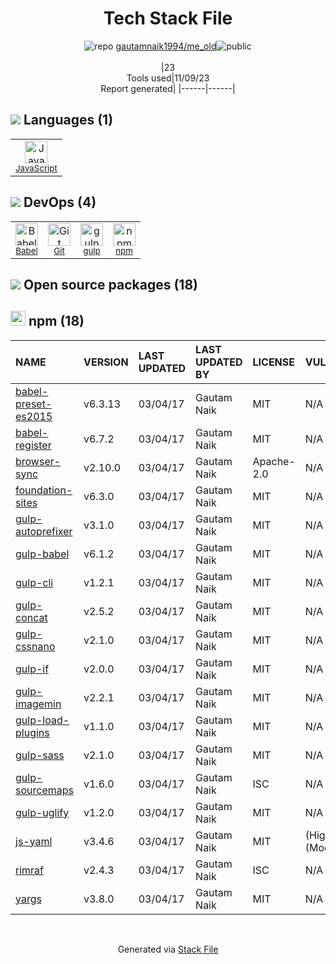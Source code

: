 <!--
--- Readme.md Snippet without images Start ---
## Tech Stack
gautamnaik1994/me_old is built on the following main stack:
- [gulp](http://gulpjs.com/) – JS Build Tools / JS Task Runners
- [JavaScript](https://developer.mozilla.org/en-US/docs/Web/JavaScript) – Languages
- [Babel](http://babeljs.io/) – JavaScript Compilers

Full tech stack [here](/techstack.md)
--- Readme.md Snippet without images End ---

--- Readme.md Snippet with images Start ---
## Tech Stack
gautamnaik1994/me_old is built on the following main stack:
- <img width='25' height='25' src='https://img.stackshare.io/service/844/iruTC031.png' alt='gulp'/> [gulp](http://gulpjs.com/) – JS Build Tools / JS Task Runners
- <img width='25' height='25' src='https://img.stackshare.io/service/1209/javascript.jpeg' alt='JavaScript'/> [JavaScript](https://developer.mozilla.org/en-US/docs/Web/JavaScript) – Languages
- <img width='25' height='25' src='https://img.stackshare.io/service/2739/-1wfGjNw.png' alt='Babel'/> [Babel](http://babeljs.io/) – JavaScript Compilers

Full tech stack [here](/techstack.md)
--- Readme.md Snippet with images End ---
-->
<div align="center">

# Tech Stack File
![](https://img.stackshare.io/repo.svg "repo") [gautamnaik1994/me_old](https://github.com/gautamnaik1994/me_old)![](https://img.stackshare.io/public_badge.svg "public")
<br/><br/>
|23<br/>Tools used|11/09/23 <br/>Report generated|
|------|------|
</div>

## <img src='https://img.stackshare.io/languages.svg'/> Languages (1)
<table><tr>
  <td align='center'>
  <img width='36' height='36' src='https://img.stackshare.io/service/1209/javascript.jpeg' alt='JavaScript'>
  <br>
  <sub><a href="https://developer.mozilla.org/en-US/docs/Web/JavaScript">JavaScript</a></sub>
  <br>
  <sub></sub>
</td>

</tr>
</table>

## <img src='https://img.stackshare.io/devops.svg'/> DevOps (4)
<table><tr>
  <td align='center'>
  <img width='36' height='36' src='https://img.stackshare.io/service/2739/-1wfGjNw.png' alt='Babel'>
  <br>
  <sub><a href="http://babeljs.io/">Babel</a></sub>
  <br>
  <sub></sub>
</td>

<td align='center'>
  <img width='36' height='36' src='https://img.stackshare.io/service/1046/git.png' alt='Git'>
  <br>
  <sub><a href="http://git-scm.com/">Git</a></sub>
  <br>
  <sub></sub>
</td>

<td align='center'>
  <img width='36' height='36' src='https://img.stackshare.io/service/844/iruTC031.png' alt='gulp'>
  <br>
  <sub><a href="http://gulpjs.com/">gulp</a></sub>
  <br>
  <sub></sub>
</td>

<td align='center'>
  <img width='36' height='36' src='https://img.stackshare.io/service/1120/lejvzrnlpb308aftn31u.png' alt='npm'>
  <br>
  <sub><a href="https://www.npmjs.com/">npm</a></sub>
  <br>
  <sub></sub>
</td>

</tr>
</table>


## <img src='https://img.stackshare.io/group.svg' /> Open source packages (18)</h2>

## <img width='24' height='24' src='https://img.stackshare.io/service/1120/lejvzrnlpb308aftn31u.png'/> npm (18)

|NAME|VERSION|LAST UPDATED|LAST UPDATED BY|LICENSE|VULNERABILITIES|
|:------|:------|:------|:------|:------|:------|
|[babel-preset-es2015](https://www.npmjs.com/babel-preset-es2015)|v6.3.13|03/04/17|Gautam Naik |MIT|N/A|
|[babel-register](https://www.npmjs.com/babel-register)|v6.7.2|03/04/17|Gautam Naik |MIT|N/A|
|[browser-sync](https://www.npmjs.com/browser-sync)|v2.10.0|03/04/17|Gautam Naik |Apache-2.0|N/A|
|[foundation-sites](https://www.npmjs.com/foundation-sites)|v6.3.0|03/04/17|Gautam Naik |MIT|N/A|
|[gulp-autoprefixer](https://www.npmjs.com/gulp-autoprefixer)|v3.1.0|03/04/17|Gautam Naik |MIT|N/A|
|[gulp-babel](https://www.npmjs.com/gulp-babel)|v6.1.2|03/04/17|Gautam Naik |MIT|N/A|
|[gulp-cli](https://www.npmjs.com/gulp-cli)|v1.2.1|03/04/17|Gautam Naik |MIT|N/A|
|[gulp-concat](https://www.npmjs.com/gulp-concat)|v2.5.2|03/04/17|Gautam Naik |MIT|N/A|
|[gulp-cssnano](https://www.npmjs.com/gulp-cssnano)|v2.1.0|03/04/17|Gautam Naik |MIT|N/A|
|[gulp-if](https://www.npmjs.com/gulp-if)|v2.0.0|03/04/17|Gautam Naik |MIT|N/A|
|[gulp-imagemin](https://www.npmjs.com/gulp-imagemin)|v2.2.1|03/04/17|Gautam Naik |MIT|N/A|
|[gulp-load-plugins](https://www.npmjs.com/gulp-load-plugins)|v1.1.0|03/04/17|Gautam Naik |MIT|N/A|
|[gulp-sass](https://www.npmjs.com/gulp-sass)|v2.1.0|03/04/17|Gautam Naik |MIT|N/A|
|[gulp-sourcemaps](https://www.npmjs.com/gulp-sourcemaps)|v1.6.0|03/04/17|Gautam Naik |ISC|N/A|
|[gulp-uglify](https://www.npmjs.com/gulp-uglify)|v1.2.0|03/04/17|Gautam Naik |MIT|N/A|
|[js-yaml](https://www.npmjs.com/js-yaml)|v3.4.6|03/04/17|Gautam Naik |MIT|[](https://github.com/advisories/GHSA-8j8c-7jfh-h6hx) (High)<br/>[](https://github.com/advisories/GHSA-2pr6-76vf-7546) (Moderate)|
|[rimraf](https://www.npmjs.com/rimraf)|v2.4.3|03/04/17|Gautam Naik |ISC|N/A|
|[yargs](https://www.npmjs.com/yargs)|v3.8.0|03/04/17|Gautam Naik |MIT|N/A|

<br/>
<div align='center'>

Generated via [Stack File](https://github.com/apps/stack-file)
